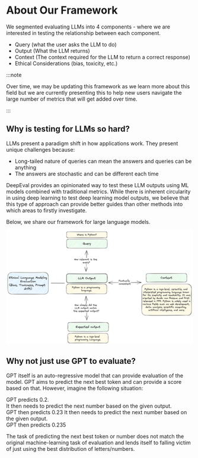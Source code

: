 # About Our Framework

We segmented evaluating LLMs into 4 components - where we are interested in testing the relationship between each component.

- Query (what the user asks the LLM to do)
- Output (What the LLM returns)
- Context (The context required for the LLM to return a correct response)
- Ethical Considerations (bias, toxicity, etc.)

:::note

Over time, we may be updating this framework as we learn more about this field but we are currently presenting this to help new users navigate the large number of metrics that will get added over time.

:::

## Why is testing for LLMs so hard?

LLMs present a paradigm shift in how applications work. They present unique challenges because:

- Long-tailed nature of queries can mean the answers and queries can be anything
- The answers are stochastic and can be different each time

DeepEval provides an opinionated way to test these LLM outputs using ML models combined with traditional metrics. While there is inherent circularity in using deep learning to test deep learning model outputs, we believe that this type of approach can provide better guides than other methods into which areas to firstly investigate.

Below, we share our framework for large language models.

![Evaluation Framework](../assets/llm-evaluation-framework-example.png)

## Why not just use GPT to evaluate?

GPT itself is an auto-regressive model that can provide evaluation of the model. GPT aims to predict the next best token and can provide a score based on that. However, imagine the following situation:

GPT predicts 0.2.  
It then needs to predict the next number based on the given output.  
GPT then predicts 0.23
It then needs to predict the next number based on the given output.  
GPT then predicts 0.235

The task of predicting the next best token or number does not match the original machine-learning task of evaluation and lends itself to falling victim of just using the best distribution of letters/numbers.
